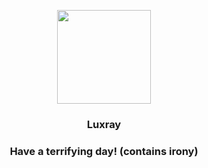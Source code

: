<p align="center">
    <img src="https://raw.githubusercontent.com/PokeAPI/sprites/master/sprites/pokemon/405.png" width="150" height="150">
</p>
<h3 align="center"> <b>Luxray</b></h3>
<h3 align="center">Have a terrifying day! (contains irony)</h3>
